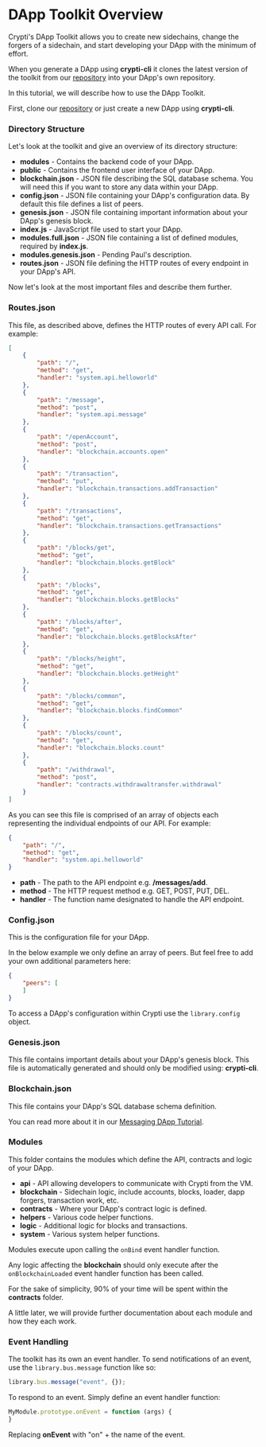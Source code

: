 # DApp Toolkit Overview

Crypti's DApp Toolkit allows you to create new sidechains, change the forgers of a sidechain, and start developing your DApp with the minimum of effort.

When you generate a DApp using **crypti-cli** it clones the latest version of the toolkit from our [repository](https://github.com/crypti/testdapp) into your DApp's own repository.

In this tutorial, we will describe how to use the DApp Toolkit.

First, clone our [repository](https://github.com/crypti/testdapp) or just create a new DApp using **crypti-cli**.

### Directory Structure

Let's look at the toolkit and give an overview of its directory structure:

  * **modules** - Contains the backend code of your DApp.
  * **public** - Contains the frontend user interface of your DApp.
  * **blockchain.json** - JSON file describing the SQL database schema. You will need this if you want to store any data within your DApp.
  * **config.json** - JSON file containing your DApp's configuration data. By default this file defines a list of peers.
  * **genesis.json** - JSON file containing important information about your DApp's genesis block.
  * **index.js** - JavaScript file used to start your DApp.
  * **modules.full.json** - JSON file containing a list of defined modules, required by **index.js**.
  * **modules.genesis.json** - Pending Paul's description.
  * **routes.json** - JSON file defining the HTTP routes of every endpoint in your DApp's API.

Now let's look at the most important files and describe them further.

### Routes.json

This file, as described above, defines the HTTP routes of every API call. For example:

```json
[
	{
		"path": "/",
		"method": "get",
		"handler": "system.api.helloworld"
	},
	{
		"path": "/message",
		"method": "post",
		"handler": "system.api.message"
	},
	{
		"path": "/openAccount",
		"method": "post",
		"handler": "blockchain.accounts.open"
	},
	{
		"path": "/transaction",
		"method": "put",
		"handler": "blockchain.transactions.addTransaction"
	},
	{
		"path": "/transactions",
		"method": "get",
		"handler": "blockchain.transactions.getTransactions"
	},
	{
		"path": "/blocks/get",
		"method": "get",
		"handler": "blockchain.blocks.getBlock"
	},
	{
		"path": "/blocks",
		"method": "get",
		"handler": "blockchain.blocks.getBlocks"
	},
	{
		"path": "/blocks/after",
		"method": "get",
		"handler": "blockchain.blocks.getBlocksAfter"
	},
	{
		"path": "/blocks/height",
		"method": "get",
		"handler": "blockchain.blocks.getHeight"
	},
	{
		"path": "/blocks/common",
		"method": "get",
		"handler": "blockchain.blocks.findCommon"
	},
	{
		"path": "/blocks/count",
		"method": "get",
		"handler": "blockchain.blocks.count"
	},
  	{
		"path": "/withdrawal",
		"method": "post",
		"handler": "contracts.withdrawaltransfer.withdrawal"
	}
]
```

As you can see this file is comprised of an array of objects each representing the individual endpoints of our API. For example:

```json
{
	"path": "/",
	"method": "get",
	"handler": "system.api.helloworld"
}
```

  * **path** - The path to the API endpoint e.g. **/messages/add**.
  * **method** - The HTTP request method e.g. GET, POST, PUT, DEL.
  * **handler** - The function name designated to handle the API endpoint.

### Config.json

This is the configuration file for your DApp.

In the below example we only define an array of peers. But feel free to add your own additional parameters here:

```json
{
	"peers": [
	]
}
```

To access a DApp's configuration within Crypti use the `library.config` object.

### Genesis.json

This file contains important details about your DApp's genesis block. This file is automatically generated and should only be modified using: **crypti-cli**.

### Blockchain.json

This file contains your DApp's SQL database schema definition.

You can read more about it in our [Messaging DApp Tutorial](https://github.com/crypti/crypti-dapps-docs/blob/master/MessagingDAppTutorial.md).

### Modules

This folder contains the modules which define the API, contracts and logic of your DApp.

  * **api** - API allowing developers to communicate with Crypti from the VM.
  * **blockchain** - Sidechain logic, include accounts, blocks, loader, dapp forgers, transaction work, etc.
  * **contracts** - Where your DApp's contract logic is defined.
  * **helpers** - Various code helper functions.
  * **logic** - Additional logic for blocks and transactions.
  * **system** - Various system helper functions.

Modules execute upon calling the `onBind` event handler function.

Any logic affecting the **blockchain** should only execute after the `onBlockchainLoaded` event handler function has been called.

For the sake of simplicity, 90% of your time will be spent within the **contracts** folder.

A little later, we will provide further documentation about each module and how they each work.

### Event Handling

The toolkit has its own an event handler. To send notifications of an event, use the `library.bus.message` function like so:

```js
library.bus.message("event", {});
```

To respond to an event. Simply define an event handler function:

```js
MyModule.prototype.onEvent = function (args) {
}
```

Replacing **onEvent** with "on" + the name of the event.
